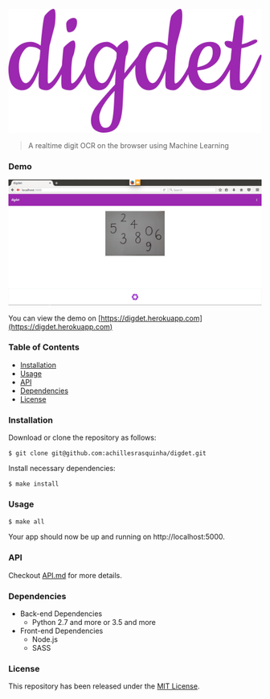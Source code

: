 ![](.github/logo.png)
> A realtime digit OCR on the browser using Machine Learning

### Demo
![](.github/demo.gif)

You can view the demo on [https://digdet.herokuapp.com](https://digdet.herokuapp.com)

### Table of Contents
* [Installation](#installation)
* [Usage](#usage)
* [API](#api)
* [Dependencies](#dependencies)
* [License](#license)

### Installation
Download or clone the repository as follows:

```console
$ git clone git@github.com:achillesrasquinha/digdet.git
```

Install necessary dependencies:

```console
$ make install
```

### Usage

```console
$ make all
```

Your app should now be up and running on http://localhost:5000.

### API
Checkout [API.md](docs/API.md) for more details.

### Dependencies
* Back-end Dependencies
  * Python 2.7 and more or 3.5 and more
* Front-end Dependencies
  * Node.js
  * SASS

### License
This repository has been released under the [MIT License](LICENSE).
